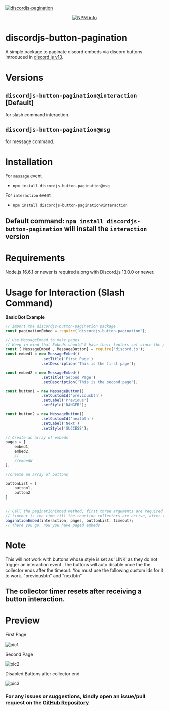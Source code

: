 [![discordjs-pagination](https://user-images.githubusercontent.com/57099786/126899921-eb1e0728-ab64-4d28-a59c-835662957a8a.png)](https://npmjs.com/package/discordjs-button-pagination)

<div align="center">
  <p>
    <a href="https://www.npmjs.com/package/discordjs-button-pagination-v2/"><img src="https://nodei.co/npm/discordjs-button-pagination-v2.png?downloads=true&stars=true" alt="NPM info" /></a>
  </p>
</div>

# discordjs-button-pagination
A simple package to paginate discord embeds via discord buttons introduced in [discord.js v13](https://github.com/discordjs/discord.js/tree/master).

# Versions

## `discordjs-button-pagination@interaction` [Default]
for slash command interaction.

## `discordjs-button-pagination@msg`
for message command.
# Installation
For `message` event
* `npm install discordjs-button-pagination@msg`

For `interaction` event
* `npm install discordjs-button-pagination@interaction`

## Default command: `npm install discordjs-button-pagination` will install the **`interaction`** version

# Requirements
Node.js 16.6.1 or newer is required along with Discord.js 13.0.0 or newer.


# Usage for Interaction (Slash Command)
__Basic Bot Example__
```js
// Import the discordjs-button-pagination package
const paginationEmbed = require('discordjs-button-pagination');

// Use MessageEmbed to make pages
// Keep in mind that Embeds should't have their footers set since the pagination method sets page info there
const { MessageEmbed , MessageButton} = require('discord.js');
const embed1 = new MessageEmbed()
                .setTitle('First Page')
                .setDescription('This is the first page');

const embed2 = new MessageEmbed()
                .setTitle('Second Page')
                .setDescription('This is the second page');

const button1 = new MessageButton()
                .setCustomId('previousbtn')
                .setLabel('Previous')
                .setStyle('DANGER');

const button2 = new MessageButton()
                .setCustomId('nextbtn')
                .setLabel('Next')
                .setStyle('SUCCESS');

// Create an array of embeds
pages = [
	embed1,
	embed2,
	//....
	//embedN
];

//create an array of buttons

buttonList = [
    button1,
    button2
]


// Call the paginationEmbed method, first three arguments are required
// timeout is the time till the reaction collectors are active, after this you can't change pages (in ms), defaults to 120000
paginationEmbed(interaction, pages, buttonList, timeout);
// There you go, now you have paged embeds
```

# Note
This will not work with buttons whose style is set as 'LINK' as they do not trigger an interaction event. The buttons will auto disable once the the collector ends after the timeout.
You must use the following custom ids for it to work. "previousbtn" and "nextbtn"
## The collector timer resets after receiving a button interaction.

# Preview

First Page

![pic1](https://user-images.githubusercontent.com/57099786/126900536-0daa030b-eaae-4a00-ad1c-912a2a5ca6af.PNG)



Second Page

![pic2](https://user-images.githubusercontent.com/57099786/126900544-96fd0163-26f8-44b4-b823-f84756ae0028.PNG)



Disabled Buttons after collector end

![pic3](https://user-images.githubusercontent.com/57099786/126900553-b9ab9cb7-1dfd-45ae-9e31-469b249f0c18.PNG)



### For any issues or suggestions, kindly open an issue/pull request on the [**GitHub Repository**](https://github.com/chillingcone426/discordjs-button-pagination)

